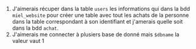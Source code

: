 1. J'aimerais récuper dans la table `users` les informations qui dans la bdd `miel_website` pour créer une table avec tout les achats de la personne dans la table correspondant à son identifiant et j'amerais quelle soit dans la bdd `achat`.
2. J'aimerais me connecter à plusiers base de donné mais `$dbname` la valeur vaut 1 
